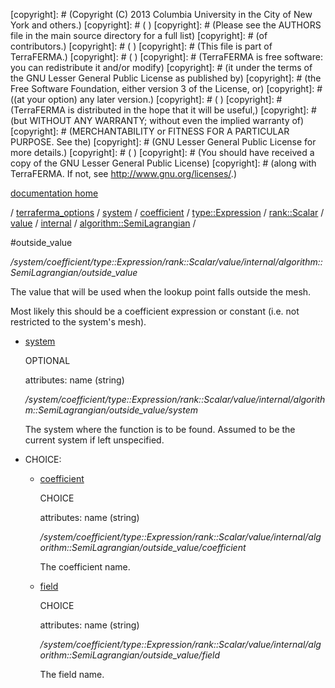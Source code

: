 [copyright]: # (Copyright (C) 2013 Columbia University in the City of New York and others.)
[copyright]: # ( )
[copyright]: # (Please see the AUTHORS file in the main source directory for a full list)
[copyright]: # (of contributors.)
[copyright]: # ( )
[copyright]: # (This file is part of TerraFERMA.)
[copyright]: # ( )
[copyright]: # (TerraFERMA is free software: you can redistribute it and/or modify)
[copyright]: # (it under the terms of the GNU Lesser General Public License as published by)
[copyright]: # (the Free Software Foundation, either version 3 of the License, or)
[copyright]: # ((at your option) any later version.)
[copyright]: # ( )
[copyright]: # (TerraFERMA is distributed in the hope that it will be useful,)
[copyright]: # (but WITHOUT ANY WARRANTY; without even the implied warranty of)
[copyright]: # (MERCHANTABILITY or FITNESS FOR A PARTICULAR PURPOSE. See the)
[copyright]: # (GNU Lesser General Public License for more details.)
[copyright]: # ( )
[copyright]: # (You should have received a copy of the GNU Lesser General Public License)
[copyright]: # (along with TerraFERMA. If not, see <http://www.gnu.org/licenses/>.)

[documentation home](https://github.com/terraferma/terraferma/wiki/Documentation)

/ [terraferma_options](../../../../../../../../terraferma_options.md) / [system](../../../../../../../system.md) / [coefficient](../../../../../../coefficient.md) / [type::Expression](../../../../../type__Expression.md) / [rank::Scalar](../../../../rank__Scalar.md) / [value](../../../value.md) / [internal](../../internal.md) / [algorithm::SemiLagrangian](../algorithm__SemiLagrangian.md) /

#outside_value

*/system/coefficient/type::Expression/rank::Scalar/value/internal/algorithm::SemiLagrangian/outside_value*

The value that will be used when the lookup point falls outside the mesh.

Most likely this should be a coefficient expression or constant (i.e. not restricted to the system's mesh).

* [system](outside_value/system.md "child")

    OPTIONAL 

    attributes: name (string) 

    */system/coefficient/type::Expression/rank::Scalar/value/internal/algorithm::SemiLagrangian/outside_value/system*

    The system where the function is to be found.
    Assumed to be the current system if left unspecified.

* CHOICE:
    * [coefficient](outside_value/coefficient.md "child")

        CHOICE 

        attributes: name (string) 

        */system/coefficient/type::Expression/rank::Scalar/value/internal/algorithm::SemiLagrangian/outside_value/coefficient*

        The coefficient name.

    * [field](outside_value/field.md "child")

        CHOICE 

        attributes: name (string) 

        */system/coefficient/type::Expression/rank::Scalar/value/internal/algorithm::SemiLagrangian/outside_value/field*

        The field name.

[autogenerated]: # (This file was automatically generated from the schema file:/home/cwilson/repos/github/TerraFERMA/TerraFERMA/buckettools/schemas/function.rng.)

